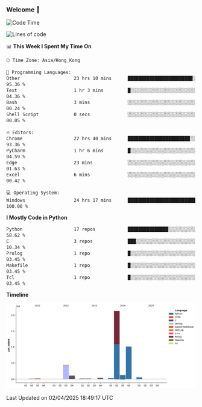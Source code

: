 ### Welcome 👋

<!--START_SECTION:waka-->
![Code Time](http://img.shields.io/badge/Code%20Time-1%2C763%20hrs%2017%20mins-blue)

![Lines of code](https://img.shields.io/badge/From%20Hello%20World%20I%27ve%20Written-4.0%20million%20lines%20of%20code-blue)

📊 **This Week I Spent My Time On** 

```text
🕑︎ Time Zone: Asia/Hong_Kong

💬 Programming Languages: 
Other                    23 hrs 10 mins      ████████████████████████░   95.36 % 
Text                     1 hr 3 mins         █░░░░░░░░░░░░░░░░░░░░░░░░   04.36 % 
Bash                     3 mins              ░░░░░░░░░░░░░░░░░░░░░░░░░   00.24 % 
Shell Script             0 secs              ░░░░░░░░░░░░░░░░░░░░░░░░░   00.05 % 

🔥 Editors: 
Chrome                   22 hrs 40 mins      ███████████████████████░░   93.36 % 
PyCharm                  1 hr 6 mins         █░░░░░░░░░░░░░░░░░░░░░░░░   04.59 % 
Edge                     23 mins             ░░░░░░░░░░░░░░░░░░░░░░░░░   01.63 % 
Excel                    6 mins              ░░░░░░░░░░░░░░░░░░░░░░░░░   00.42 % 

💻 Operating System: 
Windows                  24 hrs 17 mins      █████████████████████████   100.00 % 
```

**I Mostly Code in Python** 

```text
Python                   17 repos            ███████████████░░░░░░░░░░   58.62 % 
C                        3 repos             ███░░░░░░░░░░░░░░░░░░░░░░   10.34 % 
Prolog                   1 repo              █░░░░░░░░░░░░░░░░░░░░░░░░   03.45 % 
Makefile                 1 repo              █░░░░░░░░░░░░░░░░░░░░░░░░   03.45 % 
Tcl                      1 repo              █░░░░░░░░░░░░░░░░░░░░░░░░   03.45 % 
```



**Timeline**

![Lines of Code chart](https://raw.githubusercontent.com/xhj2501/xhj2501/main/assets/bar_graph.png)


 Last Updated on 02/04/2025 18:49:17 UTC
<!--END_SECTION:waka-->

